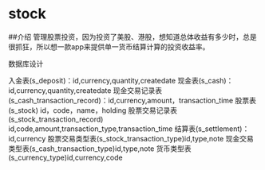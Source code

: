 # stock

##介绍
管理股票投资，因为投资了美股、港股，想知道总体收益有多少时，总是很抓狂，所以想一款app来提供单一货币结算计算的投资收益率。

数据库设计

入金表(s_deposit)：id,currency,quantity,createdate
现金表(s_cash)：id,currency,quantity,createdate
现金交易记录表(s_cash_transaction_record)：id,currency,amount，transaction_time
股票表(s_stock) id，code，name，holding
股票交易记录表(s_stock_transaction_record) id,code,amount,transaction_type,transaction_time
结算表(s_settlement)：id,currency
股票交易类型表(s_stock_transaction_type)id,type,note
现金交易类型表(s_cash_transaction_type)id,type,note
货币类型表(s_currency_type)id,currency,code
